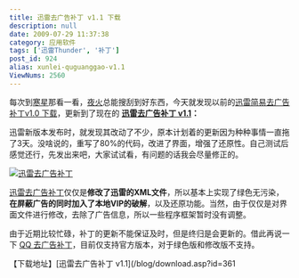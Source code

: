 ```yaml
---
title: 迅雷去广告补丁 v1.1 下载
description: null
date: 2009-07-29 11:37:38
category: 应用软件
tags: ['迅雷Thunder', '补丁']
post_id: 924
alias: xunlei-quguanggao-v1.1
ViewNums: 2560
---
```


每次到[寒星](http://www.hxlive.cn/)那看一看，[夜火](/blog/)总能搜刮到好东西，今天就发现以前的[迅雷简易去广告补丁v1.0 下载](/blog/thunder-noad-v10)，更新到了现在的 **[迅雷去广告补丁 v1.1](/blog/xunlei-quguanggao-v11)：**

迅雷新版本发布时，就发现其改动了不少，原本计划着的更新因为种种事情一直拖了3天。没啥说的，重写了80%的代码，改进了界面，增强了还原性。自己测试后感觉还行，先发出来吧，大家试试看，有问题的话我会尽量修正的。

[![迅雷去广告补丁](http://www.hxlive.cn/pic/t-0428.png)](/blog/xunlei-quguanggao-v11)

[迅雷去广告补丁](/blog/xunlei-quguanggao-v11)仅仅是**修改了迅雷的XML文件**，所以基本上实现了绿色无污染，**在屏蔽广告的同时加入了本地VIP的破解**，以及还原功能。当然，由于仅仅是对界面文件进行修改，去除了广告信息，所以一些程序框架暂时没有调整。

由于近期比较忙碌，补丁的更新不能保证及时，但是终归是会更新的。借此再说一下 [QQ 去广告补丁](/blog/qq2009-noad-v10)，目前仅支持官方版本，对于绿色版和修改版不支持。

【下载地址】[迅雷去广告补丁 v1.1](/blog/download.asp?id=361

